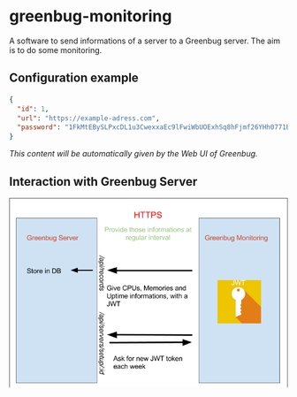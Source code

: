 # greenbug-monitoring
A software to send informations of a server to a Greenbug server. The aim is to do some monitoring.

## Configuration example

```json
{
  "id": 1,
  "url": "https://example-adress.com",
  "password": "1FkMtEBySLPxcDL1u3CwexxaEc9lFwiWbUOExhSq8hFjmf26YHh0771BOFghXVpj"
}
```
_This content will be automatically given by the Web UI of Greenbug._

## Interaction with Greenbug Server
![Interaction with Greenbug Server](interaction-with-server.png)
